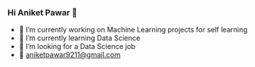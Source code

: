 ### Hi Aniket Pawar 👋

- 🔭 I’m currently working on Machine Learning projects for self learning
- 🌱 I’m currently learning Data Science 
- 👯 I’m looking for a Data Science job
- 💬 aniketpawar9211@gmail.com
